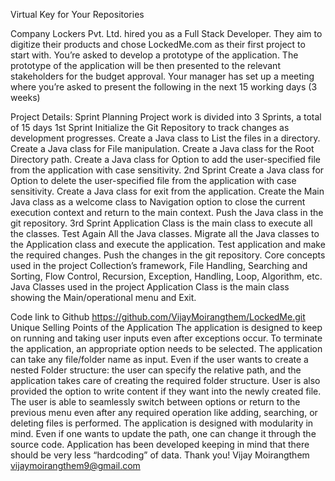 Virtual Key for Your Repositories

Company Lockers Pvt. Ltd. hired you as a Full Stack Developer. They aim to digitize their products and chose LockedMe.com as their first project to start with. You’re asked to develop a prototype of the application. The prototype of the application will be then presented to the relevant stakeholders for the budget approval. Your manager has set up a meeting where you’re asked to present the following in the next 15 working days (3 weeks)

Project Details:
Sprint Planning
Project work is divided into 3 Sprints, a total of 15 days
1st Sprint 
Initialize the Git Repository to track changes as development progresses.
Create a Java class to List the files in a directory.
Create a Java class for File manipulation.
Create a Java class for the Root Directory path.
Create a Java class for Option to add the user-specified file from the application with case sensitivity.
2nd Sprint
Create a Java class for Option to delete the user-specified file from the application with case sensitivity.
Create a Java class for exit from the application.
Create the Main Java class as a welcome class to Navigation option to close the current execution context and return to the main context.
Push the Java class in the git repository.
3rd Sprint
Application Class is the main class to execute all the classes.
Test Again All the Java classes.
Migrate all the Java classes to the Application class and execute the application.
Test application and make the required changes.
Push the changes in the git repository.
Core concepts used in the project
Collection’s framework, File Handling, Searching and Sorting, Flow Control, Recursion, Exception, Handling, Loop, Algorithm, etc.
Java Classes used in the project
Application Class is the main class showing the Main/operational menu and Exit.

Code link to Github 
https://github.com/VijayMoirangthem/LockedMe.git
Unique Selling Points of the Application
The application is designed to keep on running and taking user inputs even after exceptions occur.
To terminate the application, an appropriate option needs to be selected.
The application can take any file/folder name as input. Even if the user wants to create a nested
Folder structure: the user can specify the relative path, and the application takes care of creating the required folder structure.
User is also provided the option to write content if they want into the newly created file.
The user is able to seamlessly switch between options or return to the previous menu even after any required operation like adding, searching, or deleting files is performed.
The application is designed with modularity in mind. Even if one wants to update the path, one can change it through the source code. Application has been developed keeping in mind that there should be very less “hardcoding” of data. 
Thank you!
Vijay Moirangthem
vijaymoirangthem9@gmail.com